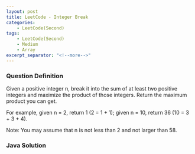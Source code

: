 ```yaml
---
layout: post
title: LeetCode - Integer Break
categories:
    - LeetCode(Second)
tags:
    - LeetCode(Second)
    - Medium
    - Array
excerpt_separator: "<!--more-->"
---
```


### Question Definition
Given a positive integer n, break it into the sum of at least two positive integers and maximize the product of those integers. Return the maximum product you can get.
<!--more-->

For example, given n = 2, return 1 (2 = 1 + 1); given n = 10, return 36 (10 = 3 + 3 + 4).

Note: You may assume that n is not less than 2 and not larger than 58.
### Java Solution
```java
```